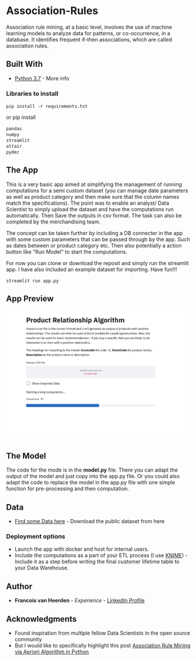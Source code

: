 # Association-Rules
 Association rule mining, at a basic level, involves the use of machine learning models to analyze data for patterns, or co-occurrence, in a database. It identifies frequent if-then associations, which are called association rules.

## Built With

* [Python 3.7](https://www.python.org/downloads/release/python-370/) - More info

### Libraries to install 

```
pip install -r requirements.txt
```

or pip install 
```
pandas
numpy
streamlit
altair
pydec
```
## The App
This is a very basic app aimed at simplifying the management of running computations for a semi custom dataset (you can manage date parameters as well as product category and then make sure that the column names match the specifications). The point was to enable an analyst/ Data Scientist to simply upload the dataset and have the computations run automatically. Then Save the outputs in csv format. The task can also be completed by the merchandising team.

The concept can be taken further by including a DB connecter in the app with some custom parameters that can be passed through by the app. Such as dates between or product category etc. Then also potentially a action button like "Run Model" to start the computations. 

For now you can clone or download the reposit and simply run the streamlit app. I have also included an example dataset for importing. Have fun!!!

```
streamlit run app.py
```
## App Preview
![App Preview](images/app.png)
## The Model

The code for the mode is in the **model.py** file. There you can adapt the output of the model and just copy into the app.py file. Or you could also adapt the code to replace the model in the app.py file with one simple function for pre-processing and then computation. 

## Data

* [Find some Data here](https://www.kaggle.com/) - Download the public dataset from here

### Deployment options

* Launch the app with docker and host for internal users. 
* Include the computations as a part of your ETL process (I use [KNIME](https://www.knime.com/)) - Include it as a step before writing the final customer lifetime table to your Data Warehouse.

## Author

* **Francois van Heerden** - *Experience* - [LinkedIn Profile](https://www.linkedin.com/in/francois-van-heerden-9589825a/)

## Acknowledgments

* Found inspiration from multiple fellow Data Scientists in the open source community
* But I would like to specifically highlight this post [Association Rule Mining via Apriori Algorithm in Python](https://www.kaggle.com/datatheque/association-rules-mining-market-basket-analysis) 
